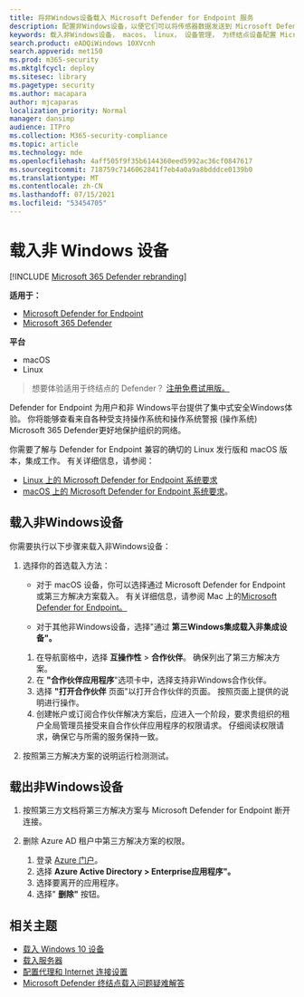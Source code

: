 ```yaml
---
title: 将非Windows设备载入 Microsoft Defender for Endpoint 服务
description: 配置非Windows设备，以便它们可以将传感器数据发送到 Microsoft Defender for Endpoint 服务。
keywords: 载入非Windows设备， macos， linux， 设备管理， 为终结点设备配置 Microsoft Defender
search.product: eADQiWindows 10XVcnh
search.appverid: met150
ms.prod: m365-security
ms.mktglfcycl: deploy
ms.sitesec: library
ms.pagetype: security
ms.author: macapara
author: mjcaparas
localization_priority: Normal
manager: dansimp
audience: ITPro
ms.collection: M365-security-compliance
ms.topic: article
ms.technology: mde
ms.openlocfilehash: 4aff505f9f35b6144360eed5992ac36cf0847617
ms.sourcegitcommit: 718759c7146062841f7eb4a0a9a8bdddce0139b0
ms.translationtype: MT
ms.contentlocale: zh-CN
ms.lasthandoff: 07/15/2021
ms.locfileid: "53454705"
---
```

# <a name="onboard-non-windows-devices"></a>载入非 Windows 设备

[!INCLUDE [Microsoft 365 Defender rebranding](../../includes/microsoft-defender.md)]


**适用于：**
- [Microsoft Defender for Endpoint](https://go.microsoft.com/fwlink/p/?linkid=2154037)
- [Microsoft 365 Defender](https://go.microsoft.com/fwlink/?linkid=2118804)

**平台**
- macOS
- Linux

>想要体验适用于终结点的 Defender？ [注册免费试用版。](https://www.microsoft.com/microsoft-365/windows/microsoft-defender-atp?ocid=docs-wdatp-nonwindows-abovefoldlink) 

Defender for Endpoint 为用户和非 Windows平台提供了集中式安全Windows体验。 你将能够查看来自各种受支持操作系统和操作系统警报 (操作系统) Microsoft 365 Defender更好地保护组织的网络。 

你需要了解与 Defender for Endpoint 兼容的确切的 Linux 发行版和 macOS 版本，集成工作。 有关详细信息，请参阅：
- [Linux 上的 Microsoft Defender for Endpoint 系统要求](microsoft-defender-endpoint-linux.md#system-requirements)  
- [macOS 上的 Microsoft Defender for Endpoint 系统要求](microsoft-defender-endpoint-mac.md#system-requirements)。

## <a name="onboarding-non-windows-devices"></a>载入非Windows设备
你需要执行以下步骤来载入非Windows设备：
1. 选择你的首选载入方法：

   - 对于 macOS 设备，你可以选择通过 Microsoft Defender for Endpoint 或第三方解决方案载入。 有关详细信息，请参阅 Mac 上的[Microsoft Defender for Endpoint。](/microsoft-365/security/defender-endpoint/microsoft-defender-endpoint-mac)

   - 对于其他非Windows设备，选择"通过 **第三Windows集成载入非集成设备"。**   
    1. 在导航窗格中，选择 **互操作性**  >  **合作伙伴**。 确保列出了第三方解决方案。
    2. 在 **"合作伙伴应用程序**"选项卡中，选择支持非Windows合作伙伴。
    3. 选择 **"打开合作伙伴** 页面"以打开合作伙伴的页面。 按照页面上提供的说明进行操作。
    4. 创建帐户或订阅合作伙伴解决方案后，应进入一个阶段，要求贵组织的租户全局管理员接受来自合作伙伴应用程序的权限请求。 仔细阅读权限请求，确保它与所需的服务保持一致。 

        
2. 按照第三方解决方案的说明运行检测测试。

## <a name="offboard-non-windows-devices"></a>载出非Windows设备

1. 按照第三方文档将第三方解决方案与 Microsoft Defender for Endpoint 断开连接。

2. 删除 Azure AD 租户中第三方解决方案的权限。
   1. 登录 [Azure 门户](https://portal.azure.com)。
   2. 选择 **Azure Active Directory > Enterprise应用程序"。**
   3. 选择要离开的应用程序。
   4. 选择" **删除"** 按钮。


## <a name="related-topics"></a>相关主题
- [载入 Windows 10 设备](configure-endpoints.md)
- [载入服务器](configure-server-endpoints.md)
- [配置代理和 Internet 连接设置](configure-proxy-internet.md)
- [Microsoft Defender 终结点载入问题疑难解答](troubleshoot-onboarding.md)
